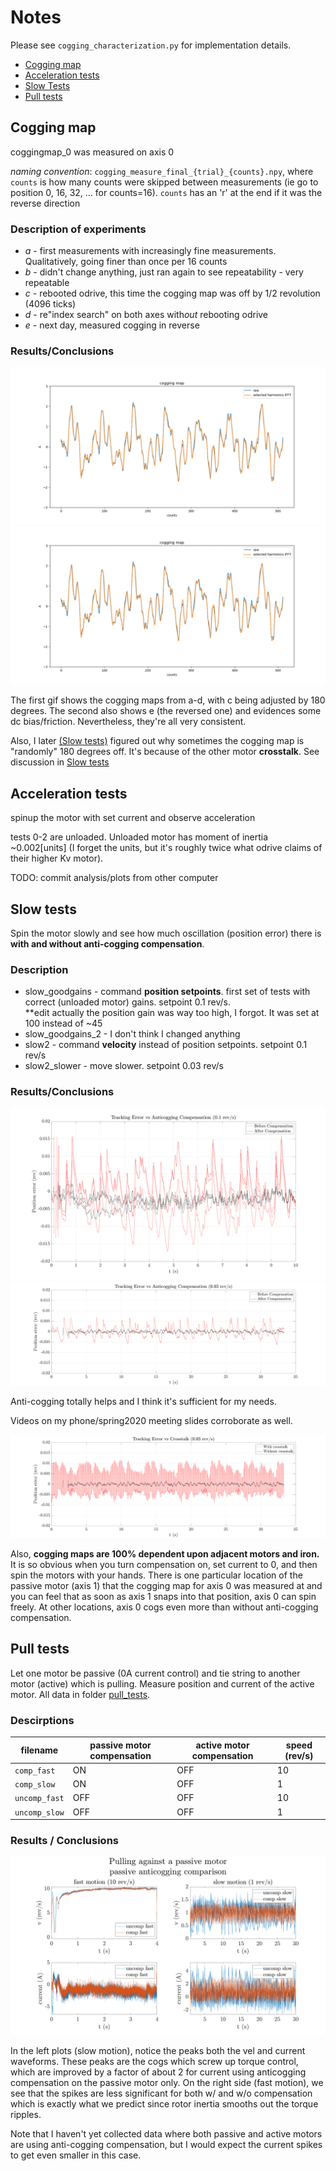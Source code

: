 # Notes

Please see `cogging_characterization.py` for implementation details.

* [Cogging map](#cogging-map)
* [Acceleration tests](#acceleration-tests)
* [Slow Tests](#slow-tests)
* [Pull tests](#pull-tests)

## Cogging map
coggingmap_0 was measured on axis 0 

*naming convention*: `cogging_measure_final_{trial}_{counts}.npy`, where `counts` is how many counts were skipped between measurements (ie go to position 0, 16, 32, ... for counts=16).  `counts` has an 'r' at the end if it was the reverse direction 

### Description of experiments
* *a* - first measurements with increasingly fine measurements.  Qualitatively, going finer than once per 16 counts
* *b* - didn't change anything, just ran again to see repeatability - very repeatable
* *c* - rebooted odrive, this time the cogging map was off by 1/2 revolution (4096 ticks)
* *d* - re"index search" on both axes with*out* rebooting odrive
* *e* - next day, measured cogging in reverse

### Results/Conclusions
![compare abcd](coggingmap_0/coggingmap_compare_abcd.gif)
![compare abcde](coggingmap_0/coggingmap_compare_abcdrev.gif)

The first gif shows the cogging maps from a-d, with c being adjusted by 180 degrees.  The second also shows e (the reversed one) and evidences some dc bias/friction.  Nevertheless, they're all very consistent.

Also, I later [(Slow tests)](#slow-tests) figured out why sometimes the cogging map is "randomly" 180 degrees off.  It's because of the other motor **crosstalk**.  See discussion in [Slow tests](#resultsconclusions-1)

## Acceleration tests
spinup the motor with set current and observe acceleration

tests 0-2 are unloaded.  Unloaded motor has moment of inertia ~0.002[units] (I forget the units, but it's roughly twice what odrive claims of their higher Kv motor).

TODO: commit analysis/plots from other computer

## Slow tests
Spin the motor slowly and see how much oscillation (position error) there is **with and without anti-cogging compensation**.

### Description
* slow_goodgains - command **position setpoints**.  first set of tests with correct (unloaded motor) gains.  setpoint 0.1 rev/s.  
    **edit actually the position gain was way too high, I forgot.  It was set at 100 instead of ~45
* slow_goodgains_2 - I don't think I changed anything
* slow2 - command **velocity** instead of position setpoints. setpoint 0.1 rev/s
* slow2_slower - move slower.  setpoint 0.03 rev/s

### Results/Conclusions

![position tracking error when slowly moving at 0.10 rev/s](slow2/trackingerror_anticogging.png)
![position tracking error when slowly moving at 0.03 rev/s](slow2_slower/trackingerror_anticogging_slower.png)

Anti-cogging totally helps and I think it's sufficient for my needs.

Videos on my phone/spring2020 meeting slides corroborate as well.

![position tracking error with and without crosstalk with adjacent motors](slow2_slower/trackingerror_anticogging_crosstalk.png)

Also, **cogging maps are 100% dependent upon adjacent motors and iron.**  It is so obvious when you turn compensation on, set current to 0, and then spin the motors with your hands.  There is one particular location of the passive motor (axis 1) that the cogging map for axis 0 was measured at and you can feel that as soon as axis 1 snaps into that position, axis 0 can spin freely.  At other locations, axis 0 cogs even more than without anti-cogging compensation.

## Pull tests
Let one motor be passive (0A current control) and tie string to another motor (active) which is pulling.  Measure position and current of the active motor.  All data in folder [pull_tests](./pull_tests).

### Descirptions

| filename | passive motor compensation | active motor compensation | speed (rev/s) |
| --- | --- | --- | --- |
| `comp_fast` | ON | OFF | 10 |
| `comp_slow` | ON | OFF | 1 |
| `uncomp_fast` | OFF | OFF | 10 |
| `uncomp_slow` | OFF | OFF | 1 |

### Results / Conclusions

![position tracking error w/ and w/o anticogging compensation](pull_tests/summary.png)

In the left plots (slow motion), notice the peaks both the vel and current waveforms.  These peaks are the cogs which screw up torque control, which are improved by a factor of about 2 for current using anticogging compensation on the passive motor only.  On the right side (fast motion), we see that the spikes are less significant for both w/ and w/o compensation which is exactly what we predict since rotor inertia smooths out the torque ripples.

Note that I haven't yet collected data where both passive and active motors are using anti-cogging compensation, but I would expect the current spikes to get even smaller in this case.